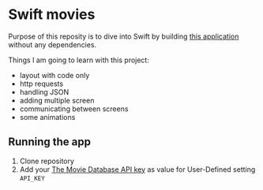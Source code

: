 # Swift movies
Purpose of this reposity is to dive into Swift by building [this application](https://framer.cloud/yrDqW) without any dependencies.

Things I am going to learn with this project:
- layout with code only
- http requests
- handling JSON
- adding multiple screen
- communicating between screens
- some animations

## Running the app
1. Clone repository
2. Add your [The Movie Database API key](https://developers.themoviedb.org/3/getting-started/introduction) as value for User-Defined setting `API_KEY`